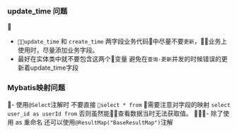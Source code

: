 ### update_time 问题

- `update_time` 和 `create_time` 两字段业务代码中尽量不要`更新`，业务上使用时，尽量添加业务字段。
- 最好在实体类中就不要包含这两个变量 避免在`查询-更新`并发的时候错误的更新着update_time字段

### Mybatis映射问题

- 使用`@Select`注解时 不要直接 `select * from` 需要注意对字段的映射 `select user_id as userId from` 否则虽然能查看数据当时无法获取值。
- 除了使用 as 重命名 还可以使用`@ResultMap("BaseResultMap")`注解
